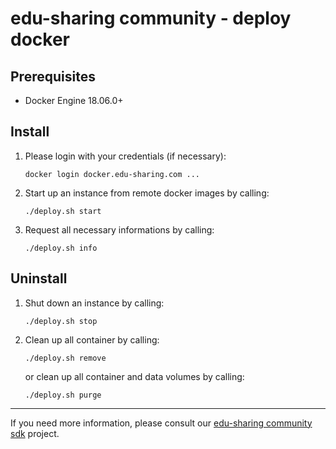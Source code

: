 
# edu-sharing community - deploy docker

Prerequisites
-------------

- Docker Engine 18.06.0+

Install
-------

1. Please login with your credentials (if necessary):

   ```
   docker login docker.edu-sharing.com ... 
   ```

2. Start up an instance from remote docker images by calling:

   ```
   ./deploy.sh start
   ```

3. Request all necessary informations by calling:

   ```
   ./deploy.sh info
   ```

Uninstall
---------

1. Shut down an instance by calling:

   ```
   ./deploy.sh stop
   ```

2. Clean up all container by calling:

   ```
   ./deploy.sh remove
   ```

   or clean up all container and data volumes by calling:

   ```
   ./deploy.sh purge
   ```
---
If you need more information, please consult our [edu-sharing community sdk](https://scm.edu-sharing.com/edu-sharing-community/edu-sharing-community-sdk) project.
